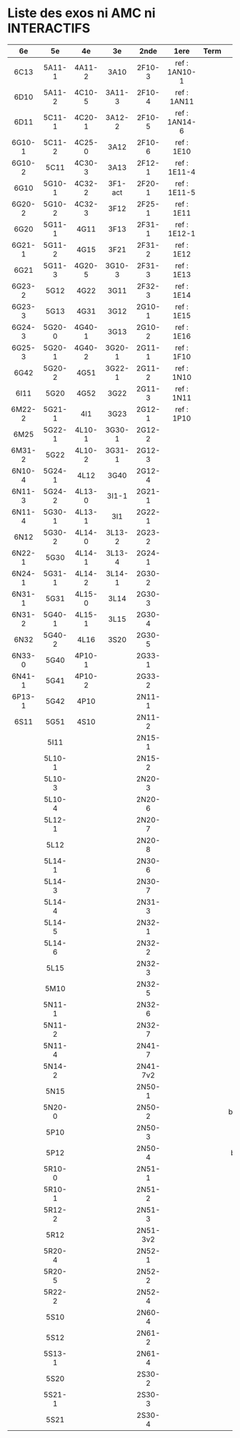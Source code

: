 # Liste des exos ni AMC ni INTERACTIFS

|6e|5e|4e|3e|2nde|1ere|Term|Reste|
|:-:|:-:|:-:|:-:|:-:|:-:|:-:|:-:|
|6C13|5A11-1|4A11-2|3A10|2F10-3|ref : 1AN10-1||MG32_3F13|
|6D10|5A11-2|4C10-5|3A11-3|2F10-4|ref : 1AN11||CM020|
|6D11|5C11-1|4C20-1|3A12-2|2F10-5|ref : 1AN14-6||CM021|
|6G10-1|5C11-2|4C25-0|3A12|2F10-6|ref : 1E10||ExC100|
|6G10-2|5C11|4C30-3|3A13|2F12-1|ref : 1E11-4||HPC100|
|6G10|5G10-1|4C32-2|3F1-act|2F20-1|ref : 1E11-5||PEA11-1|
|6G20-2|5G10-2|4C32-3|3F12|2F25-1|ref : 1E11||PEA11|
|6G20|5G11-1|4G11|3F13|2F31-1|ref : 1E12-1||PEA12|
|6G21-1|5G11-2|4G15|3F21|2F31-2|ref : 1E12||PEA13|
|6G21|5G11-3|4G20-5|3G10-3|2F31-3|ref : 1E13||PEG20|
|6G23-2|5G12|4G22|3G11|2F32-3|ref : 1E14||PEG21|
|6G23-3|5G13|4G31|3G12|2G10-1|ref : 1E15||PEG22|
|6G24-3|5G20-0|4G40-1|3G13|2G10-2|ref : 1E16||PEG23|
|6G25-3|5G20-1|4G40-2|3G20-1|2G11-1|ref : 1F10||PEG24|
|6G42|5G20-2|4G51|3G22-1|2G11-2|ref : 1N10||P003|
|6I11|5G20|4G52|3G22|2G11-3|ref : 1N11||P004|
|6M22-2|5G21-1|4I1|3G23|2G12-1|ref : 1P10||P005|
|6M25|5G22-1|4L10-1|3G30-1|2G12-2|||P006|
|6M31-2|5G22|4L10-2|3G31-1|2G12-3|||P007|
|6N10-4|5G24-1|4L12|3G40|2G12-4|||P008|
|6N11-3|5G24-2|4L13-0|3I1-1|2G21-1|||P009|
|6N11-4|5G30-1|4L13-1|3I1|2G22-1|||P010|
|6N12|5G30-2|4L14-0|3L13-2|2G23-2|||P011|
|6N22-1|5G30|4L14-1|3L13-4|2G24-1|||P012|
|6N24-1|5G31-1|4L14-2|3L14-1|2G30-2|||P013|
|6N31-1|5G31|4L15-0|3L14|2G30-3|||P014|
|6N31-2|5G40-1|4L15-1|3L15|2G30-4|||beta2F31|
|6N32|5G40-2|4L16|3S20|2G30-5|||beta3F23|
|6N33-0|5G40|4P10-1||2G33-1|||beta3G15|
|6N41-1|5G41|4P10-2||2G33-2|||beta3G41|
|6P13-1|5G42|4P10||2N11-1|||beta3S20-1|
|6S11|5G51|4S10||2N11-2|||beta3s21|
||5I11|||2N15-1|||beta4C31|
||5L10-1|||2N15-2|||beta4G20-3|
||5L10-3|||2N20-3|||beta4G20-4|
||5L10-4|||2N20-6|||beta5G30-2|
||5L12-1|||2N20-7|||beta6C33-1|
||5L12|||2N20-8|||beta6test2|
||5L14-1|||2N30-6|||beta6test2021|
||5L14-3|||2N30-7|||betaAleaFigure|
||5L14-4|||2N31-3|||betaAsymptotesObliques|
||5L14-5|||2N32-1|||betaEqCarreDansC|
||5L14-6|||2N32-2|||betaEqValAbs|
||5L15|||2N32-3|||betaEquations|
||5M10|||2N32-5|||betaEquationsLog|
||5N11-1|||2N32-6|||betaExo3d|
||5N11-2|||2N32-7|||betaExoLimite|
||5N11-4|||2N41-7|||betaExoSimpleMatthieu|
||5N14-2|||2N41-7v2|||betaModele10_simple_question-reponse|
||5N15|||2N50-1|||betaModele11_parametrable|
||5N20-0|||2N50-2|||betaModele20_plusieurs_types_de_questions|
||5P10|||2N50-3|||betaModele21_parametrables|
||5P12|||2N50-4|||betaModele30_constructions_géométriques|
||5R10-0|||2N51-1|||betaModele31_parametrables|
||5R10-1|||2N51-2|||betaModele40_tableau_proportionnalite|
||5R12-2|||2N51-3|||betaModele41_tableau_signes_variations|
||5R12|||2N51-3v2|||betaModele50_Mathsteps|
||5R20-4|||2N52-1|||betaProbaAouB|
||5R20-5|||2N52-2|||betaProbabilites|
||5R22-2|||2N52-4|||betaProbabilitesJC|
||5S10|||2N60-4|||betaPuissances|
||5S12|||2N61-2|||betaSpline|
||5S13-1|||2N61-4|||betaSys2x2CombLin|
||5S20|||2S30-2|||betaTracerParabole|
||5S21-1|||2S30-3|||betarotation3d|
||5S21|||2S30-4|||moule_a_exo_mathalea|
